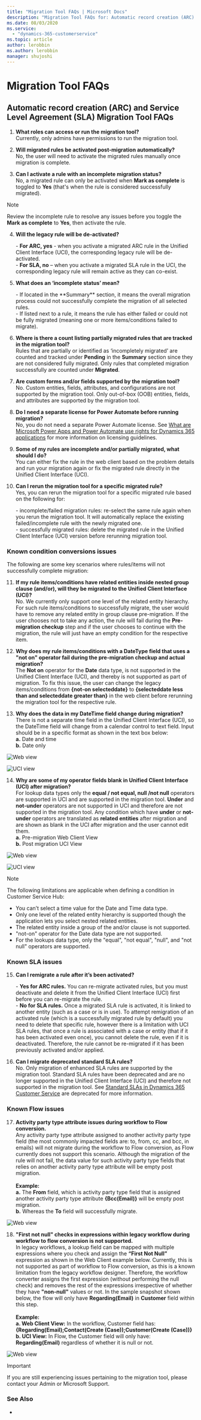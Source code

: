 ```yaml
---
title: "Migration Tool FAQs | Microsoft Docs"
description: "Migration Tool FAQs for: Automatic record creation (ARC) and Service Level Agreement (SLA)"
ms.date: 08/03/2020
ms.service:
  - "dynamics-365-customerservice"
ms.topic: article
author: lerobbin
ms.author: lerobbin
manager: shujoshi
---
```


# Migration Tool FAQs

## Automatic record creation (ARC) and Service Level Agreement (SLA) Migration Tool FAQs

1. **What roles can access or run the migration tool?** <br />
Currently, only admins have permissions to run the migration tool. 

2. **Will migrated rules be activated post-migration automatically?**<br />
No, the user will need to activate the migrated rules manually once migration is complete.

3.	**Can I activate a rule with an incomplete migration status?**<br />
No, a migrated rule can only be activated when **Mark as complete** is toggled to **Yes** (that's when the rule is considered successfully migrated). 

>[!Note] 
> Review the incomplete rule to resolve any issues before you toggle the **Mark as complete** to **Yes**, then activate the rule.

4.	**Will the legacy rule will be de-activated?**
<ol>- <b>For ARC, yes</b> - when you activate a migrated ARC rule in the Unified Client Interface (UCI), the corresponding legacy rule will be de-activated.<br />- <b>For SLA, no</b> – when you activate a migrated SLA rule in the UCI, the corresponding legacy rule will remain active as they can co-exist.</ol>  

5.	**What does an ‘incomplete status’ mean?**
<ol>- If located in the **Summary** section, it means the overall migration process could not successfully complete the migration of all selected rules.<br />
- If listed next to a rule, it means the rule has either failed or could not be fully migrated (meaning one or more items/conditions failed to migrate).</ol>

6.	**Where is there a count listing partially migrated rules that are tracked in the migration tool?**<br />
Rules that are partially or identified as ‘incompletely migrated’ are counted and tracked under **Pending** in the **Summary** section since they are not considered fully migrated. Only rules that completed migration successfully are counted under **Migrated**.

7.	**Are custom forms and/or fields supported by the migration tool?** <br />
No. Custom entities, fields, attributes, and configurations are not supported by the migration tool. Only out-of-box (OOB) entities, fields, and attributes are supported by the migration tool.

8.	**Do I need a separate license for Power Automate before running migration?** <br />
No, you do not need a separate Power Automate license. See [What are Microsoft Power Apps and Power Automate use rights for Dynamics 365 applications](https://docs.microsoft.com/power-platform/admin/powerapps-flow-licensing-faq#what-are-microsoft-power-apps-and-power-automate-use-rights-for-dynamics-365-applications) for more information on licensing guidelines.

9.	**Some of my rules are incomplete and/or partially migrated, what should I do?**<br />
You can either fix the rule in the web client based on the problem details and run your migration again or fix the migrated rule directly in the Unified Client Interface (UCI).

10.	**Can I rerun the migration tool for a specific migrated rule?**<br />
Yes, you can rerun the migration tool for a specific migrated rule based on the following for:
<ol>- incomplete/failed migration rules: re-select the same rule again when you rerun the migration tool. It will automatically replace the existing failed/incomplete rule with the newly migrated one.<br />- successfully migrated rules: delete the migrated rule in the Unified Client Interface (UCI) version before rerunning migration tool.</ol>

### Known condition conversions issues
The following are some key scenarios where rules/items will not successfully complete migration:

11.	**If my rule items/conditions have related entities inside nested group clause (and/or), will they be migrated to the Unified Client Interface (UCI)?**<br />
No. We currently only support one level of the related entity hierarchy. For such rule items/conditions to successfully migrate, the user would have to remove any related entity in group clause pre-migration. If the user chooses not to take any action, the rule will fail during the **Pre-migration checkup** step and if the user chooses to continue with the migration, the rule will just have an empty condition for the respective item.

12.	**Why does my rule items/conditions with a DateType field that uses a "not on" operator fail during the pre-migration checkup and actual migration?**<br />
The **Not on** operator for the **Date** data type, is not supported in the Unified Client Interface (UCI), and thereby is not supported as part of migration. To fix this issue, the user can change the legacy items/conditions from **{not-on selecteddate}** to **{selecteddate less than and selecteddate greater than}** in the web client before rerunning the migration tool for the respective rule.

13.	**Why does the data in my DateTime field change during migration?**<br />
There is not a separate time field in the Unified Client Interface (UCI), so the DateTime field will change from a calendar control to text field.  Input should be in a specific format as shown in the text box below:<br />
**a.**	Date and time<br />
**b.**	Date only

![Web view](media\faq-arc-sla-web-view-13.png)

![UCI view](media\faq-arc-sla-uci-view-13.png)

14.	**Why are some of my operator fields blank in Unified Client Interface (UCI) after migration?**<br />
For lookup data types only the **equal / not equal, null /not null** operators are supported in UCI and are supported in the migration tool. **Under** and **not-under** operators are not supported in UCI and therefore are not supported in the migration tool. Any condition which have **under** or **not-under** operators are translated as **related entities** after migration and are shown as blank in the UCI after migration and the user cannot edit them. <br />
**a.**	Pre-migration Web Client View <br />
**b.**	Post migration UCI View

![Web view](media\faq-arc-sla-web-client-14.png)

![UCI view](media\faq-arc-sla-uci-14.png)

> [!Note]
> The following limitations are applicable when defining a condition in Customer Service Hub:
> - You can’t select a time value for the Date and Time data type. 
> - Only one level of the related entity hierarchy is supported though the application lets you select nested related entities.
> - The related entity inside a group of the and/or clause is not supported.
> - "not-on" operator for the Date data type are not supported.
> - For the lookups data type, only the "equal", "not equal", "null", and "not null" operators are supported.

### Known SLA issues
 
15.	**Can I remigrate a rule after it’s been activated?**
<ol>- <b>Yes for ARC rules.</b> You can re-migrate activated rules, but you must deactivate and delete it from the Unified Client Interface (UCI) first before you can re-migrate the rule.<br />
- <b>No for SLA rules.</b> Once a migrated SLA rule is activated, it is linked to another entity (such as a case or is in use). To attempt remigration of an activated rule (which is a successfully migrated rule by default) you need to delete that specific rule, however there is a limitation with UCI SLA rules, that once a rule is associated with a case or entity (that if it has been activated even once), you cannot delete the rule, even if it is deactivated. Therefore, the rule cannot be re-migrated if it has been previously activated and/or applied.</ol>

16.	<b>Can I migrate deprecated standard SLA rules?</b><br />
No. Only migration of enhanced SLA rules are supported by the migration tool. Standard SLA rules have been deprecated and are no longer supported in the Unified Client Interface (UCI) and therefore not supported in the migration tool. See [Standard SLAs in Dynamics 365 Customer Service](https://docs.microsoft.com/power-platform/important-changes-coming#standard-slas-in-dynamics-365-customer-service-are-deprecated) are deprecated for more information. 

### Known Flow issues

17.	**Activity party type attribute issues during workflow to Flow conversion.**<br />
Any activity party type attribute assigned to another activity party type field (the most commonly impacted fields are: to, from, cc, and bcc, in emails) will not migrate during the workflow to Flow conversion, as Flow currently does not support this scenario.  Although the migration of the rule will not fail, the data value for such activity party type fields that relies on another activity party type attribute will be empty post migration. <br /><br />
**Example:**<br /> 
**a.** The **From** field, which is activity party type field that is assigned another activity party type attribute **{Bcc(Email)}** will be empty post migration.<br />
**b.**	Whereas the **To** field will successfully migrate.

![Web view](media\faq-arc-sla-web-client-17.png)

18.	**"First not null" checks in expressions within legacy workflow during workflow to flow conversion is not supported.**<br />
In legacy workflows, a lookup field can be mapped with multiple expressions where you check and assign the **“First Not Null”** expression as shown in the Web Client example below. Currently, this is not supported as part of workflow to Flow conversion, as this is a known limitation from the legacy workflow designer. Therefore, the workflow converter assigns the first expression (without performing the null check) and removes the rest of the expressions irrespective of whether they have **"non-null"** values or not. In the sample snapshot shown below, the flow will only have **Regarding(Email)** in **Customer** field within this step.<br /><br />
**Example:** <br />
**a. Web Client View:** In the workflow, Customer field has: **{Regarding(Email);Contact(Create (Case));Customer(Create (Case))}**<br />
**b. UCI View:** In Flow, the Customer field will only have: **Regarding(Email)** regardless of whether it is null or not. 

![Web view](media\faq-arc-sla-web-client-18.png)

> [!Important] 
> If you are still experiencing issues pertaining to the migration tool, please contact your Admin or Microsoft Support.

### See Also
- 